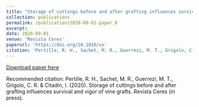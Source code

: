 ```yaml
---
title: "Storage of cuttings before and after grafting influences survival and vigor of vine grafts"
collection: publications
permalink: /publication/2020-09-01-paper_6
excerpt:
date: 2020-09-01
venue: 'Revista Ceres'
paperurl: 'https://doi.org/10.1016/xx'
citation: 'Pertille, R. H., Sachet, M. R., Guerrezi, M. T., Grigolo, C. R. & Citadin, I. (2020). Storage of cuttings before and after grafting influences survival and vigor of vine grafts. Revista Ceres (in press).'
---
```

[Download paper here](http://www.)

Recommended citation: Pertille, R. H., Sachet, M. R., Guerrezi, M. T., Grigolo, C. R. & Citadin, I. (2020).  Storage of cuttings before and after grafting influences survival and vigor of vine grafts. Revista Ceres (in press).
